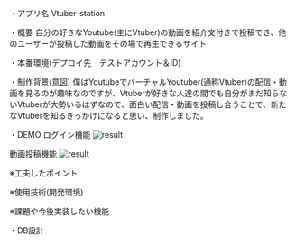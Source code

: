・アプリ名
Vtuber-station

・概要
自分の好きなYoutube(主にVtuber)の動画を紹介文付きで投稿でき、他のユーザーが投稿した動画をその場で再生できるサイト

・本番環境(デプロイ先　テストアカウント＆ID)

・制作背景(意図)
僕はYoutubeでバーチャルYoutuber(通称Vtuber)の配信・動画を見るのが趣味なのですが、Vtuberが好きな人達の間でも自分がまだ知らないVtuberが大勢いるはずなので、面白い配信・動画を投稿し合うことで、新たなVtuberを知るきっかけになると思い、制作しました。

・DEMO
ログイン機能
![result](https://github.com/yukirot/Vtuber-station/blob/mediafile/ログイン機能_サンプル.gif)

動画投稿機能
![result](https://github.com/yukirot/Vtuber-station/blob/mediafile/動画投稿サンプル.gif)

※工夫したポイント


※使用技術(開発環境)

※課題や今後実装したい機能

・DB設計
